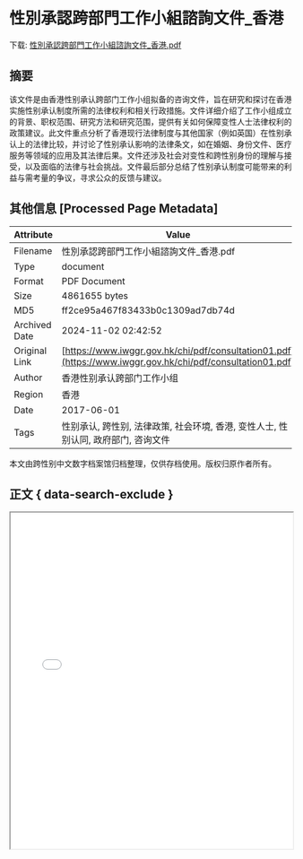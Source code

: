 # 性別承認跨部門工作小組諮詢文件_香港

<!-- tcd_download_link -->
下载: [性別承認跨部門工作小組諮詢文件_香港.pdf](性別承認跨部門工作小組諮詢文件_香港.pdf)
<!-- tcd_download_link_end -->

## 摘要

<!-- tcd_abstract -->
该文件是由香港性别承认跨部门工作小组拟备的咨询文件，旨在研究和探讨在香港实施性别承认制度所需的法律权利和相关行政措施。文件详细介绍了工作小组成立的背景、职权范围、研究方法和研究范围，提供有关如何保障变性人士法律权利的政策建议。此文件重点分析了香港现行法律制度与其他国家（例如英国）在性别承认上的法律比较，并讨论了性别承认影响的法律条文，如在婚姻、身份文件、医疗服务等领域的应用及其法律后果。文件还涉及社会对变性和跨性别身份的理解与接受，以及面临的法律与社会挑战。文件最后部分总结了性别承认制度可能带来的利益与需考量的争议，寻求公众的反馈与建议。

<!-- tcd_abstract_end -->

## 其他信息 [Processed Page Metadata]

| Attribute       | Value                                  |
|-----------------|----------------------------------------|
| Filename        | 性別承認跨部門工作小組諮詢文件_香港.pdf                             |
| Type            | document                                 |
| Format          | PDF Document                               |
| Size            | 4861655 bytes                           |
| MD5             | ff2ce95a467f83433b0c1309ad7db74d                                  |
| Archived Date   | 2024-11-02 02:42:52                             |
| Original Link   | [https://www.iwggr.gov.hk/chi/pdf/consultation01.pdf](https://www.iwggr.gov.hk/chi/pdf/consultation01.pdf)                         |
| Author          | 香港性别承认跨部门工作小组                               |
| Region          | 香港                               |
| Date            | 2017-06-01                                 |
| Tags            | 性别承认, 跨性别, 法律政策, 社会环境, 香港, 变性人士, 性别认同, 政府部门, 咨询文件                                 |

本文由跨性别中文数字档案馆归档整理，仅供存档使用。版权归原作者所有。


## 正文 { data-search-exclude }

<!-- tcd_main_text -->
<iframe src="../性別承認跨部門工作小組諮詢文件_香港.pdf" width="100%" height="600px">
    <p>无法显示PDF，请下载查看。</p>
</iframe>
<!-- tcd_main_text_end -->

